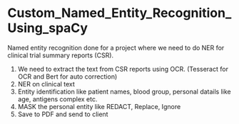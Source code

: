 # Custom_Named_Entity_Recognition_Using_spaCy
Named entity recognition done for a project where we need to do NER for clinical trial summary reports (CSR).
1. We need to extract the text from CSR reports using OCR. (Tesseract for OCR and Bert for auto correction)
2. NER on clinical text
3. Entity identification like patient names, blood group, personal datails like age, antigens complex etc.
4. MASK the personal entity like REDACT, Replace, Ignore
5. Save to PDF and send to client
